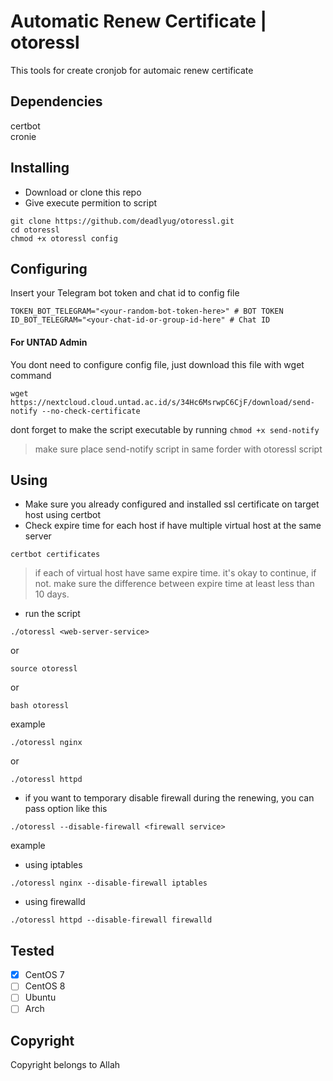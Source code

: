 # Automatic Renew Certificate | otoressl

This tools for create cronjob for automaic renew certificate

## Dependencies
certbot
<br>
cronie

## Installing
- Download or clone this repo
- Give execute permition to script

```
git clone https://github.com/deadlyug/otoressl.git
cd otoressl
chmod +x otoressl config
```

## Configuring
Insert your Telegram bot token and chat id to config file
```
TOKEN_BOT_TELEGRAM="<your-random-bot-token-here>" # BOT TOKEN
ID_BOT_TELEGRAM="<your-chat-id-or-group-id-here" # Chat ID
```
#### For UNTAD Admin 
You dont need to configure config file, just download this file with wget command
```
wget https://nextcloud.cloud.untad.ac.id/s/34Hc6MsrwpC6CjF/download/send-notify --no-check-certificate
```
dont forget to make the script executable by running `chmod +x send-notify`
> make sure place send-notify script in same forder with otoressl script

## Using
- Make sure you already configured and installed ssl certificate on target host using certbot
- Check expire time for each host if have multiple virtual host at the same server
```
certbot certificates
```
> if each of virtual host have same expire time. it's okay to continue, if not. make sure the difference between expire time at least less than 10 days.

- run the script

```
./otoressl <web-server-service>
```

or

```
source otoressl
```

or

```
bash otoressl
```

example

```
./otoressl nginx
```

or

```
./otoressl httpd
```

- if you want to temporary disable firewall during the renewing, you can pass option like this 

```
./otoressl --disable-firewall <firewall service>
```

example

- using iptables
```
./otoressl nginx --disable-firewall iptables
```
- using firewalld 
```
./otoressl httpd --disable-firewall firewalld
```

## Tested
- [x] CentOS 7
- [ ] CentOS 8
- [ ] Ubuntu
- [ ] Arch

## Copyright
Copyright belongs to Allah
